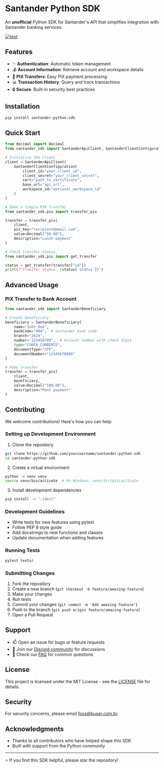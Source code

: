 # Santander Python SDK

An **unofficial** Python SDK for Santander's API that simplifies integration with Santander banking services.

[![test](https://github.com/buserbrasil/santander-python-sdk/actions/workflows/test.yml/badge.svg)](https://github.com/buserbrasil/santander-python-sdk/actions/workflows/test.yml)

## Features

- ✨ **Authentication**: Automatic token management
- 💰 **Account Information**: Retrieve account and workspace details
- 💸 **PIX Transfers**: Easy PIX payment processing
- 📊 **Transaction History**: Query and track transactions
- 🔒 **Secure**: Built-in security best practices

## Installation

```bash
pip install santander-python-sdk
```

## Quick Start

```python
from decimal import Decimal
from santander_sdk import SantanderApiClient, SantanderClientConfiguration

# Initialize the client
client = SantanderApiClient(
    SantanderClientConfiguration(
        client_id="your_client_id",
        client_secret="your_client_secret",
        cert="path_to_certificate",
        base_url="api_url",
        workspace_id="optional_workspace_id"
    )
)

# Make a simple PIX transfer
from santander_sdk.pix import transfer_pix

transfer = transfer_pix(
    client,
    pix_key="recipient@email.com",
    value=Decimal("50.00"),
    description="Lunch payment"
)

# Check transfer status
from santander_sdk.pix import get_transfer

status = get_transfer(transfer["id"])
print(f"Transfer status: {status['status']}")
```

## Advanced Usage

### PIX Transfer to Bank Account

```python
from santander_sdk import SantanderBeneficiary

# Create beneficiary
beneficiary = SantanderBeneficiary(
    name="John Doe",
    bankCode="404",  # Santander bank code
    branch="2424",
    number="123456789",  # Account number with check digit
    type="CONTA_CORRENTE",
    documentType="CPF",
    documentNumber="12345678909"
)

# Make transfer
transfer = transfer_pix(
    client,
    beneficiary,
    value=Decimal("100.00"),
    description="Rent payment"
)
```

## Contributing

We welcome contributions! Here's how you can help:

### Setting up Development Environment

1. Clone the repository

```bash
git clone https://github.com/yourusername/santander-python-sdk
cd santander-python-sdk
```

2. Create a virtual environment

```bash
python -m venv venv
source venv/bin/activate  # On Windows: venv\Scripts\activate
```

3. Install development dependencies

```bash
pip install -e ".[dev]"
```

### Development Guidelines

- Write tests for new features using pytest
- Follow PEP 8 style guide
- Add docstrings to new functions and classes
- Update documentation when adding features

### Running Tests

```bash
pytest tests/
```

### Submitting Changes

1. Fork the repository
2. Create a new branch (`git checkout -b feature/amazing-feature`)
3. Make your changes
4. Run tests
5. Commit your changes (`git commit -m 'Add amazing feature'`)
6. Push to the branch (`git push origin feature/amazing-feature`)
7. Open a Pull Request

## Support

- 📫 Open an issue for bugs or feature requests
- 💬 Join our [Discord community](link-to-discord) for discussions
- 📖 Check our [FAQ](link-to-faq) for common questions

## License

This project is licensed under the MIT License - see the [LICENSE](LICENSE) file for details.

## Security

For security concerns, please email <foss@buser.com.br>.

## Acknowledgments

- Thanks to all contributors who have helped shape this SDK
- Built with support from the Python community

---

⭐ If you find this SDK helpful, please star the repository!
